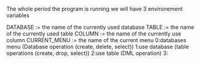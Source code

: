 The whole period the program is running we will have 3 environement variables

DATABASE := the name of the currently used database
TABLE    := the name of the currently used table
COLUMN   := the name of the currently use column
CURRENT_MENU := the name of the current menu
                    0:databases menu (Database operation (create, delete, select))
                    1:use database (table operations (create, drop, select))
                    2:use table (DML operation)
                    3: